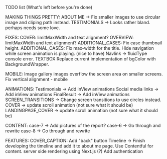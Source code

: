 TODO list (What's left before you're done)

MAKING THINGS PRETTY:
ABOUT ME -> Fix smaller images to use circular image and cliping path instead.
TESTIMONIALS -> Looks rather bland. perhaps needs some love.

FIXES:
COVER: limitMaxWidth and text alignment?
OVERVIEW: limitMaxWidth and text alignment?
ADDITIONAL_CASES: Fix case thumbnail height.
ADDITIONAL_CASES: Fix max-width for the title.
Hide navigation while screen animation is playing. (nice to have)
Navlink -> fluidType console error.
TEXTBOX Replace current implementation of bgColor with BackgroundWrapper.

MOBILE:
Image gallery images overflow the screen area on smaller screens.
Fix vertical alignment - mobile

ANIMATIONS:
Testimonials -> Add inView animations
Social media links -> Add inView animations
FinalResult -> Add inView animations
SCREEN_TRANSITIONS -> Change screen transitions to use circles instead.
COVER -> update scroll animation (not sure what it should be)
LANDINGPAGE_COVER -> update scroll animation (not sure what it should be)

CONTENT:
case-7 -> Add pictures of the report?
case-6 -> Go through and rewrite
case-8 -> Go through and rewrite

FEATURES:
COVER_CAPTION: Add "back" button
Timeline -> Finish developing the timeline and add it to about me page.
Use Contentful for content.
server side rendering using Next.js (?)
Add authentication
